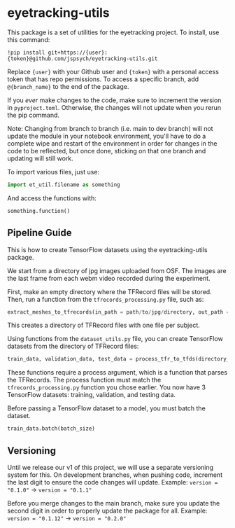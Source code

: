# eyetracking-utils
This package is a set of utilities for the eyetracking
project. To install, use this command:
```
!pip install git+https://{user}:{token}@github.com/jspsych/eyetracking-utils.git
```
Replace `{user}` with your Github user and `{token}` with a 
personal access token that has repo permissions. To access 
a specific branch, add `@{branch_name}` to the end of the package.

If you *ever* make changes to the code, make sure to increment the 
version in `pyproject.toml`. Otherwise, the changes will not update 
when you rerun the pip command.

Note: Changing from branch to branch (i.e. main to dev branch) will not 
update the module in your notebook environment, you'll have to do a complete
wipe and restart of the environment in order for changes in the code to 
be reflected, but once done, sticking on that one branch and updating will
still work.

To import various files, just use:
```python
import et_util.filename as something 
```
And access the functions with:
```python
something.function()
```
## Pipeline Guide
This is how to create TensorFlow datasets using the eyetracking-utils package.

We start from a directory of jpg images uploaded from OSF. The images are the last frame from each webm video recorded during the experiment.  

First, make an empty directory where the TFRecord files will be stored. Then, run a function from the `tfrecords_processing.py` file, such as:

```python
extract_meshes_to_tfrecords(in_path = path/to/jpg/directory, out_path = path/to/empty/directory)
```

This creates a directory of TFRecord files with one file per subject. 

Using functions from the `dataset_utils.py` file, you can create TensorFlow datasets from the directory of TFRecord files:

```python
train_data, validation_data, test_data = process_tfr_to_tfds(directory_path = path/to/tfrecords, process = parse_tfr_element_mediapipe)
```

These functions require a process argument, which is a function that parses the TFRecords. The process function must match the `tfrecords_processing.py` function you chose earlier. You now have 3 TensorFlow datasets: training, validation, and testing data. 

Before passing a TensorFlow dataset to a model, you must batch the dataset. 

```python
train_data.batch(batch_size)
```


## Versioning
Until we release our v1 of this project, we will use a separate 
versioning system for this. On development branches, when pushing 
code, increment the last digit to ensure the code changes will update. 
Example: `version = "0.1.0"` -> `version = "0.1.1"`

Before you merge changes to the main branch, make sure you update the 
second digit in order to properly update the package for all. 
Example: `version = "0.1.12"` -> `version = "0.2.0"`
